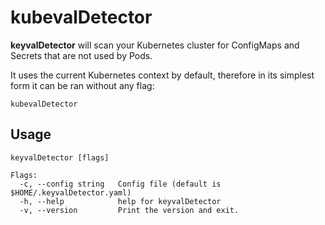 

# kubevalDetector

**keyvalDetector** will scan your Kubernetes cluster for ConfigMaps and Secrets that are not used by Pods.

It uses the current Kubernetes context by default, therefore in its simplest form it can be ran without any flag:

```
kubevalDetector
```

## Usage

```
keyvalDetector [flags]

Flags:
  -c, --config string   Config file (default is $HOME/.keyvalDetector.yaml)
  -h, --help            help for keyvalDetector
  -v, --version         Print the version and exit.
```